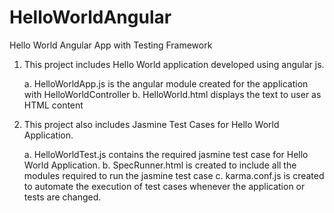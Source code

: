 # HelloWorldAngular
Hello World Angular App with Testing Framework

1. This project includes Hello World application developed using angular js.

	a. HelloWorldApp.js is the angular module created for the application with HelloWorldController
	b. HelloWorld.html displays the text to user as HTML content

2. This project also includes Jasmine Test Cases for Hello World Application.

	a. HelloWorldTest.js contains the required jasmine test case for Hello World Application.
	b. SpecRunner.html is created to include all the modules required to run the jasmine test case
	c. karma.conf.js is created to automate the execution of test cases whenever the application or tests are changed.
